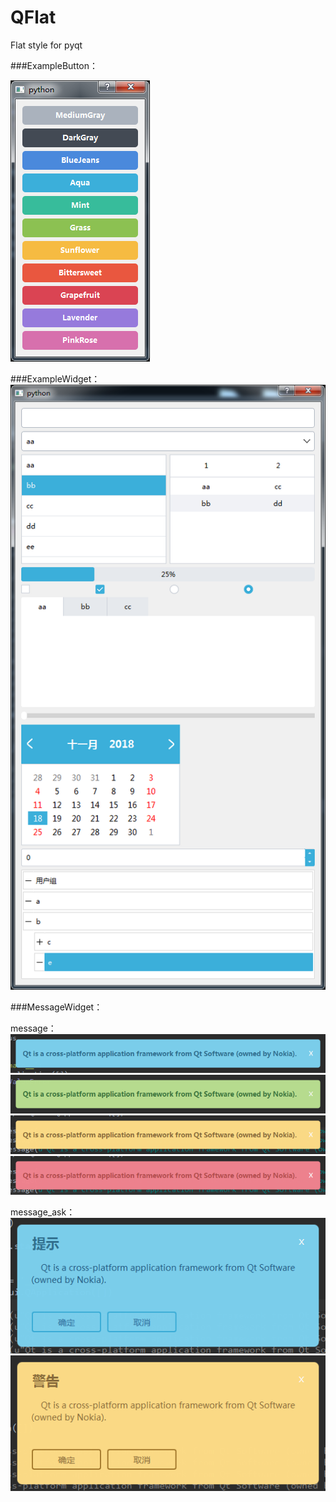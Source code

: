 # QFlat
Flat style for pyqt

###ExampleButton：

![Image text](ReadMeImg/ExampleButton.png)

###ExampleWidget：
![Image text](ReadMeImg/ExampleWidget.png)

###MessageWidget：

message：
![Image text](ReadMeImg/message_info.png)
![Image text](ReadMeImg/message_success.png)
![Image text](ReadMeImg/message_warning.png)
![Image text](ReadMeImg/message_error.png)

message_ask：
![Image text](ReadMeImg/message_ask_info.png)
![Image text](ReadMeImg/message_ask_warning.png)
